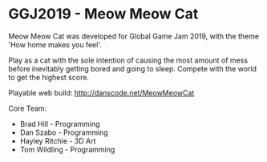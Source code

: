 # GGJ2019 - Meow Meow Cat

Meow Meow Cat was developed for Global Game Jam 2019, with the theme 'How home makes you feel'.

Play as a cat with the sole intention of causing the most amount of mess before inevitably getting bored and going to sleep. Compete with the world to get the highest score.

Playable web build: http://danscode.net/MeowMeowCat

Core Team:
* Brad Hill - Programming
* Dan Szabo - Programming
* Hayley Ritchie - 3D Art
* Tom Wildling - Programming
